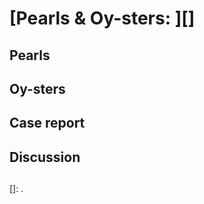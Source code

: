 <!--
Filename: 	2019-mm-dd_yoMF.md
Project: 	/Users/shume/Developer/physician/Neurol/PaO
Author: 	shumez <https://github.com/shumez>
Created: 	2019-04-09 19:25:2
Modified: 	2019-04-23 14:23:53
-----
Copyright (c) 2019 shumez
-->

# [Pearls & Oy-sters: ][]


## Pearls


## Oy-sters


## Case report


## Discussion



## 

<!-- ref -->
[]: .

<!-- fig -->